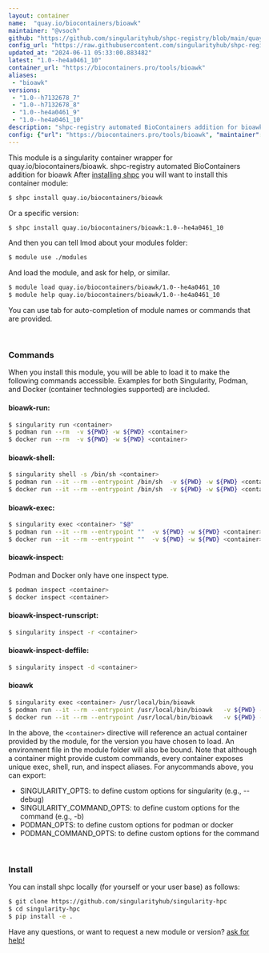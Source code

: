 ```yaml
---
layout: container
name:  "quay.io/biocontainers/bioawk"
maintainer: "@vsoch"
github: "https://github.com/singularityhub/shpc-registry/blob/main/quay.io/biocontainers/bioawk/container.yaml"
config_url: "https://raw.githubusercontent.com/singularityhub/shpc-registry/main/quay.io/biocontainers/bioawk/container.yaml"
updated_at: "2024-06-11 05:33:00.883482"
latest: "1.0--he4a0461_10"
container_url: "https://biocontainers.pro/tools/bioawk"
aliases:
 - "bioawk"
versions:
 - "1.0--h7132678_7"
 - "1.0--h7132678_8"
 - "1.0--he4a0461_9"
 - "1.0--he4a0461_10"
description: "shpc-registry automated BioContainers addition for bioawk"
config: {"url": "https://biocontainers.pro/tools/bioawk", "maintainer": "@vsoch", "description": "shpc-registry automated BioContainers addition for bioawk", "latest": {"1.0--he4a0461_10": "sha256:97bb4704bb1b01c38ed9f468430a8bfe03fedafea417794e3b004954be79502c"}, "tags": {"1.0--h7132678_7": "sha256:0eff4c13f667526eaad90302737c5b7c01d63b3b876e81b4cd7723af5c5a118b", "1.0--h7132678_8": "sha256:e845d58f2e19aacec8e5cc48764639296c0f13d34bf84190b309a7ee471bcef3", "1.0--he4a0461_9": "sha256:55a0b991fd0057f91ead905cc6eedbf107d352a45eec9d29177ea9b4e3bda557", "1.0--he4a0461_10": "sha256:97bb4704bb1b01c38ed9f468430a8bfe03fedafea417794e3b004954be79502c"}, "docker": "quay.io/biocontainers/bioawk", "aliases": {"bioawk": "/usr/local/bin/bioawk"}}
---
```


This module is a singularity container wrapper for quay.io/biocontainers/bioawk.
shpc-registry automated BioContainers addition for bioawk
After [installing shpc](#install) you will want to install this container module:


```bash
$ shpc install quay.io/biocontainers/bioawk
```

Or a specific version:

```bash
$ shpc install quay.io/biocontainers/bioawk:1.0--he4a0461_10
```

And then you can tell lmod about your modules folder:

```bash
$ module use ./modules
```

And load the module, and ask for help, or similar.

```bash
$ module load quay.io/biocontainers/bioawk/1.0--he4a0461_10
$ module help quay.io/biocontainers/bioawk/1.0--he4a0461_10
```

You can use tab for auto-completion of module names or commands that are provided.

<br>

### Commands

When you install this module, you will be able to load it to make the following commands accessible.
Examples for both Singularity, Podman, and Docker (container technologies supported) are included.

#### bioawk-run:

```bash
$ singularity run <container>
$ podman run --rm  -v ${PWD} -w ${PWD} <container>
$ docker run --rm  -v ${PWD} -w ${PWD} <container>
```

#### bioawk-shell:

```bash
$ singularity shell -s /bin/sh <container>
$ podman run --it --rm --entrypoint /bin/sh  -v ${PWD} -w ${PWD} <container>
$ docker run --it --rm --entrypoint /bin/sh  -v ${PWD} -w ${PWD} <container>
```

#### bioawk-exec:

```bash
$ singularity exec <container> "$@"
$ podman run --it --rm --entrypoint ""  -v ${PWD} -w ${PWD} <container> "$@"
$ docker run --it --rm --entrypoint ""  -v ${PWD} -w ${PWD} <container> "$@"
```

#### bioawk-inspect:

Podman and Docker only have one inspect type.

```bash
$ podman inspect <container>
$ docker inspect <container>
```

#### bioawk-inspect-runscript:

```bash
$ singularity inspect -r <container>
```

#### bioawk-inspect-deffile:

```bash
$ singularity inspect -d <container>
```


#### bioawk

```bash
$ singularity exec <container> /usr/local/bin/bioawk
$ podman run --it --rm --entrypoint /usr/local/bin/bioawk   -v ${PWD} -w ${PWD} <container> -c " $@"
$ docker run --it --rm --entrypoint /usr/local/bin/bioawk   -v ${PWD} -w ${PWD} <container> -c " $@"
```



In the above, the `<container>` directive will reference an actual container provided
by the module, for the version you have chosen to load. An environment file in the
module folder will also be bound. Note that although a container
might provide custom commands, every container exposes unique exec, shell, run, and
inspect aliases. For anycommands above, you can export:

 - SINGULARITY_OPTS: to define custom options for singularity (e.g., --debug)
 - SINGULARITY_COMMAND_OPTS: to define custom options for the command (e.g., -b)
 - PODMAN_OPTS: to define custom options for podman or docker
 - PODMAN_COMMAND_OPTS: to define custom options for the command

<br>

### Install

You can install shpc locally (for yourself or your user base) as follows:

```bash
$ git clone https://github.com/singularityhub/singularity-hpc
$ cd singularity-hpc
$ pip install -e .
```

Have any questions, or want to request a new module or version? [ask for help!](https://github.com/singularityhub/singularity-hpc/issues)